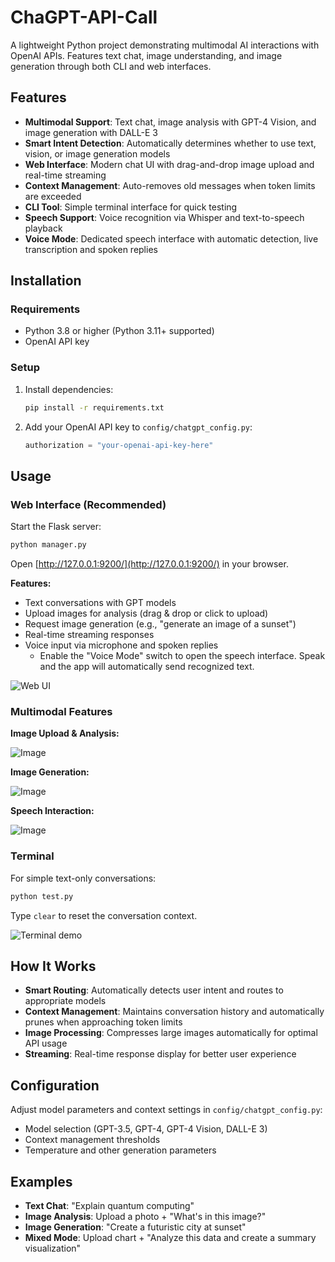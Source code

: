 # ChaGPT-API-Call

A lightweight Python project demonstrating multimodal AI interactions with OpenAI APIs. Features text chat, image understanding, and image generation through both CLI and web interfaces.

## Features
- **Multimodal Support**: Text chat, image analysis with GPT-4 Vision, and image generation with DALL-E 3
- **Smart Intent Detection**: Automatically determines whether to use text, vision, or image generation models
- **Web Interface**: Modern chat UI with drag-and-drop image upload and real-time streaming
- **Context Management**: Auto-removes old messages when token limits are exceeded
- **CLI Tool**: Simple terminal interface for quick testing
- **Speech Support**: Voice recognition via Whisper and text-to-speech playback
- **Voice Mode**: Dedicated speech interface with automatic detection, live transcription and spoken replies


## Installation

### Requirements
- Python 3.8 or higher (Python 3.11+ supported)
- OpenAI API key

### Setup
1. Install dependencies:
   ```bash
   pip install -r requirements.txt
   ```
   
2. Add your OpenAI API key to `config/chatgpt_config.py`:
   ```python
   authorization = "your-openai-api-key-here"
   ```

## Usage

### Web Interface (Recommended)
Start the Flask server:
```bash
python manager.py
```
Open [http://127.0.0.1:9200/](http://127.0.0.1:9200/) in your browser.

**Features:**
- Text conversations with GPT models
- Upload images for analysis (drag & drop or click to upload)
- Request image generation (e.g., "generate an image of a sunset")
- Real-time streaming responses
 - Voice input via microphone and spoken replies
   - Enable the "Voice Mode" switch to open the speech interface. Speak and the app will automatically send recognized text.


![Web UI](https://github.com/user-attachments/assets/a60655c7-3e67-4d4c-ad8f-d1d797c2576b)

### Multimodal Features

**Image Upload & Analysis:**

![Image](https://github.com/user-attachments/assets/b6016a83-79a0-4dce-95f2-7ee9d2110180)

**Image Generation:**

![Image](https://github.com/user-attachments/assets/38a3615e-54f6-4c6d-8a21-2c5f2bf35df2)

**Speech Interaction:**

![Image](https://github.com/user-attachments/assets/db2e6abd-532d-4f22-83cf-efa73a73b747)

### Terminal
For simple text-only conversations:
```bash
python test.py
```
Type `clear` to reset the conversation context.

![Terminal demo](https://user-images.githubusercontent.com/17317538/233408407-f798960d-cde1-4f8f-af5a-98edbe7a5dd8.png)

## How It Works
- **Smart Routing**: Automatically detects user intent and routes to appropriate models
- **Context Management**: Maintains conversation history and automatically prunes when approaching token limits
- **Image Processing**: Compresses large images automatically for optimal API usage
- **Streaming**: Real-time response display for better user experience

## Configuration
Adjust model parameters and context settings in `config/chatgpt_config.py`:
- Model selection (GPT-3.5, GPT-4, GPT-4 Vision, DALL-E 3)
- Context management thresholds
- Temperature and other generation parameters

## Examples
- **Text Chat**: "Explain quantum computing"
- **Image Analysis**: Upload a photo + "What's in this image?"
- **Image Generation**: "Create a futuristic city at sunset"
- **Mixed Mode**: Upload chart + "Analyze this data and create a summary visualization"

